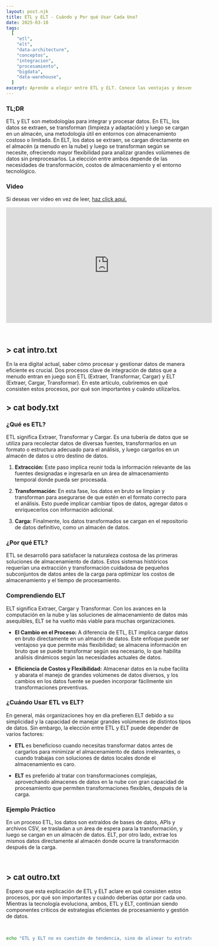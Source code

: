 ```yaml
---
layout: post.njk
title: ETL y ELT - Cuándo y Por qué Usar Cada Uno?
date: 2025-03-10
tags:
  [
    "etl",
    "elt",
    "data-architecture",
    "conceptos",
    "integracion",
    "procesamiento",
    "bigdata",
    "data-warehouse",
  ]
excerpt: Aprende a elegir entre ETL y ELT. Conoce las ventajas y desventajas de cada uno, y aprende a aplicar las mejores prácticas en tus proyectos de integración de datos.
---
```


### TL;DR

ETL y ELT son metodologías para integrar y procesar datos. En ETL, los datos se extraen, se transforman (limpieza y adaptación) y luego se cargan en un almacén, una metodología útil en entornos con almacenamiento costoso o limitado. En ELT, los datos se extraen, se cargan directamente en el almacén (a menudo en la nube) y luego se transforman según se necesite, ofreciendo mayor flexibilidad para analizar grandes volúmenes de datos sin preprocesarlos. La elección entre ambos depende de las necesidades de transformación, costos de almacenamiento y el entorno tecnológico.

### Video

Si deseas ver video en vez de leer, [haz click aquí.](https://www.youtube.com/watch?v=3rRU-v8RJZ0)

<div style="text-align: center;">
    <iframe width="560" height="315" src="https://www.youtube.com/embed/3rRU-v8RJZ0" 
        frameborder="0" allow="accelerometer; autoplay; clipboard-write; encrypted-media; gyroscope; picture-in-picture" 
        allowfullscreen>
    </iframe>
</div>

&nbsp;

## > cat intro.txt

En la era digital actual, saber cómo procesar y gestionar datos de manera eficiente es crucial. Dos procesos clave de integración de datos que a menudo entran en juego son ETL (Extraer, Transformar, Cargar) y ELT (Extraer, Cargar, Transformar). En este artículo, cubriremos en qué consisten estos procesos, por qué son importantes y cuándo utilizarlos.

## > cat body.txt

### ¿Qué es ETL?

ETL significa Extraer, Transformar y Cargar. Es una tubería de datos que se utiliza para recolectar datos de diversas fuentes, transformarlos en un formato o estructura adecuado para el análisis, y luego cargarlos en un almacén de datos u otro destino de datos.

1. **Extracción:** Este paso implica reunir toda la información relevante de las fuentes designadas e ingresarla en un área de almacenamiento temporal donde pueda ser procesada.

2. **Transformación:** En esta fase, los datos en bruto se limpian y transforman para asegurarse de que estén en el formato correcto para el análisis. Esto puede implicar cambiar tipos de datos, agregar datos o enriquecerlos con información adicional.

3. **Carga:** Finalmente, los datos transformados se cargan en el repositorio de datos definitivo, como un almacén de datos.

### ¿Por qué ETL?

ETL se desarrolló para satisfacer la naturaleza costosa de las primeras soluciones de almacenamiento de datos. Estos sistemas históricos requerían una extracción y transformación cuidadosa de pequeños subconjuntos de datos antes de la carga para optimizar los costos de almacenamiento y el tiempo de procesamiento.

### Comprendiendo ELT

ELT significa Extraer, Cargar y Transformar. Con los avances en la computación en la nube y las soluciones de almacenamiento de datos más asequibles, ELT se ha vuelto más viable para muchas organizaciones.

- **El Cambio en el Proceso:** A diferencia de ETL, ELT implica cargar datos en bruto directamente en un almacén de datos. Este enfoque puede ser ventajoso ya que permite más flexibilidad; se almacena información en bruto que se puede transformar según sea necesario, lo que habilita análisis dinámicos según las necesidades actuales de datos.

- **Eficiencia de Costos y Flexibilidad:** Almacenar datos en la nube facilita y abarata el manejo de grandes volúmenes de datos diversos, y los cambios en los datos fuente se pueden incorporar fácilmente sin transformaciones preventivas.

### ¿Cuándo Usar ETL vs ELT?

En general, más organizaciones hoy en día prefieren ELT debido a su simplicidad y la capacidad de manejar grandes volúmenes de distintos tipos de datos. Sin embargo, la elección entre ETL y ELT puede depender de varios factores:

- **ETL** es beneficioso cuando necesitas transformar datos antes de cargarlos para minimizar el almacenamiento de datos irrelevantes, o cuando trabajas con soluciones de datos locales donde el almacenamiento es caro.

- **ELT** es preferido al tratar con transformaciones complejas, aprovechando almacenes de datos en la nube con gran capacidad de procesamiento que permiten transformaciones flexibles, después de la carga.

### Ejemplo Práctico

En un proceso ETL, los datos son extraídos de bases de datos, APIs y archivos CSV, se trasladan a un área de espera para la transformación, y luego se cargan en un almacén de datos. ELT, por otro lado, extrae los mismos datos directamente al almacén donde ocurre la transformación después de la carga.

&nbsp;

## > cat outro.txt

Espero que esta explicación de ETL y ELT aclare en qué consisten estos procesos, por qué son importantes y cuándo deberías optar por cada uno. Mientras la tecnología evoluciona, ambos, ETL y ELT, continúan siendo componentes críticos de estrategias eficientes de procesamiento y gestión de datos.

&nbsp;

```bash
echo "ETL y ELT no es cuestión de tendencia, sino de alinear tu estrategia de datos" > /dev/stdout
```
